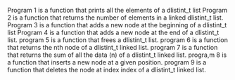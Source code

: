 Program 1 is a function that prints all the elements of a dlistint_t list
Program 2 is  a function that returns the number of elements in a linked dlistint_t list.
Program 3 is a function that adds a new node at the beginning of a dlistint_t list
Program 4 is a function that adds a new node at the end of a dlistint_t list.
program 5 is a function that frees a dlistint_t list.
program 6 is  a function that returns the nth node of a dlistint_t linked list.
program 7 is a function that returns the sum of all the data (n) of a dlistint_t linked list.
progra,m 8 is a function that inserts a new node at a given position.
program 9 is a function that deletes the node at index index of a dlistint_t linked list.
